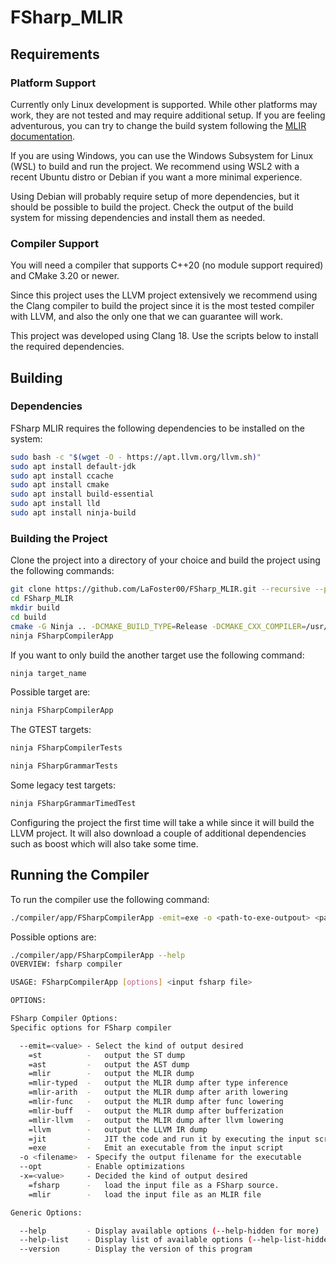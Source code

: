# FSharp_MLIR

## Requirements

### Platform Support

Currently only Linux development is supported. While other platforms may work, they are not tested and may require
additional setup.
If you are feeling adventurous, you can try to change the build system following
the [MLIR documentation](https://mlir.llvm.org/getting_started/).

If you are using Windows, you can use the Windows Subsystem for Linux (WSL) to build and run the project.
We recommend using WSL2 with a recent Ubuntu distro or Debian if you want a more minimal experience.

Using Debian will probably require setup of more dependencies, but it should be possible to build the project.
Check the output of the build system for missing dependencies and install them as needed.

### Compiler Support

You will need a compiler that supports C++20 (no module support required) and CMake 3.20 or newer.

Since this project uses the LLVM project extensively we recommend using the Clang compiler to build the project since it
is the most tested compiler with LLVM, and also the only one that we can guarantee will work.

This project was developed using Clang 18.
Use the scripts below to install the required dependencies.

## Building

### Dependencies

FSharp MLIR requires the following dependencies to be installed on the system:
```bash
sudo bash -c "$(wget -O - https://apt.llvm.org/llvm.sh)" 
sudo apt install default-jdk 
sudo apt install ccache 
sudo apt install cmake 
sudo apt install build-essential 
sudo apt install lld 
sudo apt install ninja-build
```

### Building the Project

Clone the project into a directory of your choice and build the project using the following commands:

```bash
git clone https://github.com/LaFoster00/FSharp_MLIR.git --recursive --progress --shallow-submodules 
cd FSharp_MLIR 
mkdir build 
cd build 
cmake -G Ninja .. -DCMAKE_BUILD_TYPE=Release -DCMAKE_CXX_COMPILER=/usr/bin/clang++-18 -DCMAKE_C_COMPILER=/usr/bin/clang-18
ninja FSharpCompilerApp
```

If you want to only build the another target use the following command:

```bash
ninja target_name
```

Possible target are:
```bash
ninja FSharpCompilerApp
```
The GTEST targets:
```bash
ninja FSharpCompilerTests
```
```bash
ninja FSharpGrammarTests
```
Some legacy test targets:
```bash
ninja FSharpGrammarTimedTest
```

Configuring the project the first time will take a while since it will build the LLVM project. It will also download a
couple of additional dependencies such as boost which will also take some time.

## Running the Compiler
To run the compiler use the following command:

```bash
./compiler/app/FSharpCompilerApp -emit=exe -o <path-to-exe-outpout> <path-to-fsharp-source-file>
```

Possible options are:
```bash
./compiler/app/FSharpCompilerApp --help
OVERVIEW: fsharp compiler

USAGE: FSharpCompilerApp [options] <input fsharp file>

OPTIONS:

FSharp Compiler Options:
Specific options for FSharp compiler

  --emit=<value> - Select the kind of output desired
    =st          -   output the ST dump
    =ast         -   output the AST dump
    =mlir        -   output the MLIR dump
    =mlir-typed  -   output the MLIR dump after type inference
    =mlir-arith  -   output the MLIR dump after arith lowering
    =mlir-func   -   output the MLIR dump after func lowering
    =mlir-buff   -   output the MLIR dump after bufferization
    =mlir-llvm   -   output the MLIR dump after llvm lowering
    =llvm        -   output the LLVM IR dump
    =jit         -   JIT the code and run it by executing the input script
    =exe         -   Emit an executable from the input script
  -o <filename>  - Specify the output filename for the executable
  --opt          - Enable optimizations
  -x=<value>     - Decided the kind of output desired
    =fsharp      -   load the input file as a FSharp source.
    =mlir        -   load the input file as an MLIR file

Generic Options:

  --help         - Display available options (--help-hidden for more)
  --help-list    - Display list of available options (--help-list-hidden for more)
  --version      - Display the version of this program

```
